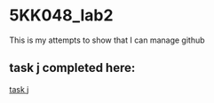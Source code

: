 # 5KK048_lab2
This is my attempts to show that I can manage github

## task j completed here:
[task j](tasks.md)
